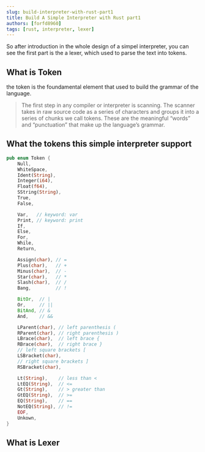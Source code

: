 ```yaml
---
slug: build-interpreter-with-rust-part1
title: Build A Simple Interpreter with Rust part1
authors: [forfd8960]
tags: [rust, interpreter, lexer]
---
```


So after introduction in the whole design of a simpel interpreter, you can see the first part is the a lexer, which used to parse the text into tokens.

## What is Token

the token is the foundamental element that used to build the grammar of the language.

> The first step in any compiler or interpreter is scanning. The scanner takes in raw source code as a series of characters and groups it into a series of chunks we call tokens. These are the meaningful “words” and “punctuation” that make up the language’s grammar.

## What the tokens this simple interpreter support

```rust
pub enum Token {
    Null,
    WhiteSpace,
    Ident(String),
    Integer(i64),
    Float(f64),
    SString(String),
    True,
    False,

    Var,   // keyword: var
    Print, // keyword: print
    If,
    Else,
    For,
    While,
    Return,

    Assign(char), // =
    Plus(char),   // +
    Minus(char),  // -
    Star(char),   // *
    Slash(char),  // /
    Bang,         // !

    BitOr,  // |
    Or,     // ||
    BitAnd, // &
    And,    // &&

    LParent(char), // left parenthesis (
    RParent(char), // right parenthesis )
    LBrace(char),  // left brace {
    RBrace(char),  // right brace }
    // left square brackets [
    LSBracket(char),
    // right square brackets ]
    RSBracket(char),

    Lt(String),    // less than <
    LtEQ(String),  // <=
    Gt(String),    // > greater than
    GtEQ(String),  // >=
    EQ(String),    // ==
    NotEQ(String), // !=
    EOF,
    Unkown,
}
```

## What is Lexer
